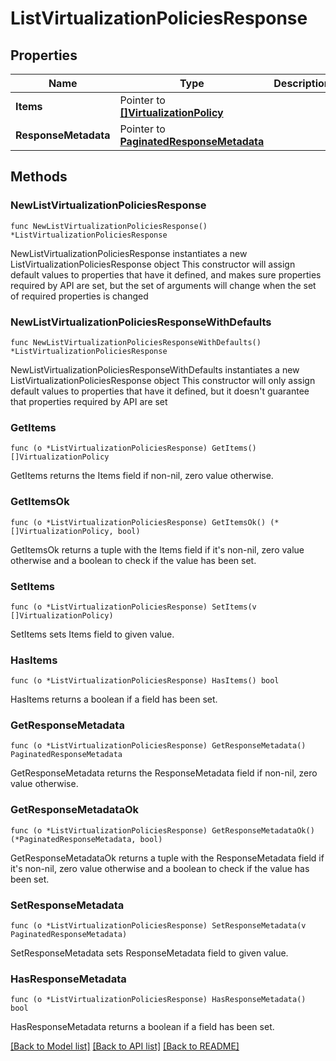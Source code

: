 # ListVirtualizationPoliciesResponse

## Properties

Name | Type | Description | Notes
------------ | ------------- | ------------- | -------------
**Items** | Pointer to [**[]VirtualizationPolicy**](VirtualizationPolicy.md) |  | [optional] 
**ResponseMetadata** | Pointer to [**PaginatedResponseMetadata**](PaginatedResponseMetadata.md) |  | [optional] 

## Methods

### NewListVirtualizationPoliciesResponse

`func NewListVirtualizationPoliciesResponse() *ListVirtualizationPoliciesResponse`

NewListVirtualizationPoliciesResponse instantiates a new ListVirtualizationPoliciesResponse object
This constructor will assign default values to properties that have it defined,
and makes sure properties required by API are set, but the set of arguments
will change when the set of required properties is changed

### NewListVirtualizationPoliciesResponseWithDefaults

`func NewListVirtualizationPoliciesResponseWithDefaults() *ListVirtualizationPoliciesResponse`

NewListVirtualizationPoliciesResponseWithDefaults instantiates a new ListVirtualizationPoliciesResponse object
This constructor will only assign default values to properties that have it defined,
but it doesn't guarantee that properties required by API are set

### GetItems

`func (o *ListVirtualizationPoliciesResponse) GetItems() []VirtualizationPolicy`

GetItems returns the Items field if non-nil, zero value otherwise.

### GetItemsOk

`func (o *ListVirtualizationPoliciesResponse) GetItemsOk() (*[]VirtualizationPolicy, bool)`

GetItemsOk returns a tuple with the Items field if it's non-nil, zero value otherwise
and a boolean to check if the value has been set.

### SetItems

`func (o *ListVirtualizationPoliciesResponse) SetItems(v []VirtualizationPolicy)`

SetItems sets Items field to given value.

### HasItems

`func (o *ListVirtualizationPoliciesResponse) HasItems() bool`

HasItems returns a boolean if a field has been set.

### GetResponseMetadata

`func (o *ListVirtualizationPoliciesResponse) GetResponseMetadata() PaginatedResponseMetadata`

GetResponseMetadata returns the ResponseMetadata field if non-nil, zero value otherwise.

### GetResponseMetadataOk

`func (o *ListVirtualizationPoliciesResponse) GetResponseMetadataOk() (*PaginatedResponseMetadata, bool)`

GetResponseMetadataOk returns a tuple with the ResponseMetadata field if it's non-nil, zero value otherwise
and a boolean to check if the value has been set.

### SetResponseMetadata

`func (o *ListVirtualizationPoliciesResponse) SetResponseMetadata(v PaginatedResponseMetadata)`

SetResponseMetadata sets ResponseMetadata field to given value.

### HasResponseMetadata

`func (o *ListVirtualizationPoliciesResponse) HasResponseMetadata() bool`

HasResponseMetadata returns a boolean if a field has been set.


[[Back to Model list]](../README.md#documentation-for-models) [[Back to API list]](../README.md#documentation-for-api-endpoints) [[Back to README]](../README.md)


